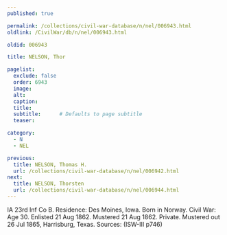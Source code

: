 ```yaml
---
published: true

permalink: /collections/civil-war-database/n/nel/006943.html
oldlink: /CivilWar/db/n/nel/006943.html

oldid: 006943

title: NELSON, Thor

pagelist:
  exclude: false
  order: 6943
  image: 
  alt:
  caption:
  title:
  subtitle:      # Defaults to page subtitle
  teaser:

category: 
  - N 
  - NEL

previous:
  title: NELSON, Thomas H.
  url: /collections/civil-war-database/n/nel/006942.html  
next:
  title: NELSON, Thorsten
  url: /collections/civil-war-database/n/nel/006944.html   
---
```

IA 23rd Inf Co B. Residence: Des Moines, Iowa. Born in Norway. Civil War: Age 30. Enlisted 21 Aug 1862. Mustered 21 Aug 1862. Private. Mustered out 26 Jul 1865, Harrisburg, Texas. Sources: (ISW-III p746)